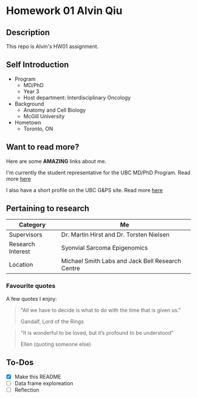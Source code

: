 # Homework 01 Alvin Qiu

## Description

This repo is Alvin's HW01 assignment.

## Self Introduction

* Program
  + MD/PhD
  + Year 3
  + Host department: Interdisciplinary Oncology
* Background
  + Anatomy and Cell Biology
  + McGill University
* Hometown
  + Toronto, ON

## Want to read more?

Here are some **AMAZING** links about me.

I'm currently the student representative for the UBC MD/PhD Program. Read more [here](https://mdprogram.med.ubc.ca/mdphd/students/)

I also have a short profile on the UBC G&PS site. Read more [here](https://www.grad.ubc.ca/campus-community/meet-our-students/qiu-alvin)

## Pertaining to research

|    **Category**    | **Me** |
|----------------|------------|
| Supervisors | Dr. Martin Hirst and Dr. Torsten Nielsen |
| Research Interest     | Syonvial Sarcoma Epigenomics |
| Location | Michael Smith Labs and Jack Bell Research Centre |

### Favourite quotes

A few quotes I enjoy:

> "All we have to decide is what to do with the time that is given us."
>
> Gandalf, Lord of the Rings

> "It is wonderful to be loved, but it’s profound to be understood"
>
> Ellen (quoting someone else)

## To-Dos

- [x] Make this README
- [ ] Data frame exploreation
- [ ] Reflection
